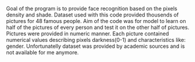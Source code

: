 Goal of the program is to provide face recognition based on the pixels density and shade. Dataset used with this code provided thousends of pictures for 48 famous people. Aim of the code was for model to learn on half of the pictures of every person and test it on the other half of pictures. Pictures were provided in numeric manner. Each picture contained numerical values describing pixels darkness(0-1) and characteristics like: gender. Unfortunatelly dataset was provided by academic sources and is not available for me anymore.
